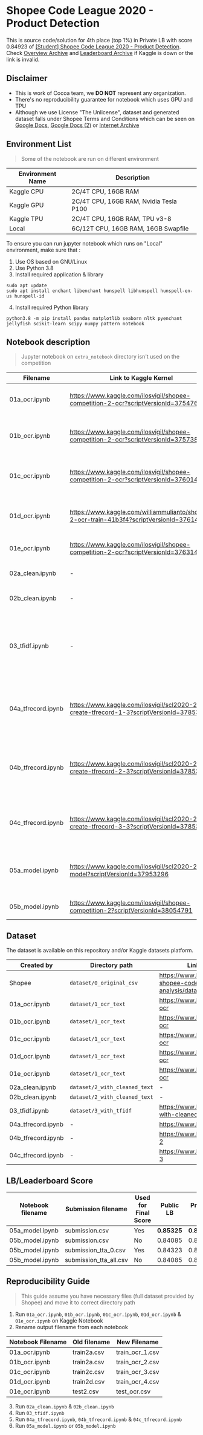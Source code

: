 # Shopee Code League 2020 - Product Detection 

This is source code/solution for 4th place (top 1%) in Private LB with score 0.84923 of [[Student] Shopee Code League 2020 - Product Detection](https://www.kaggle.com/c/shopee-product-detection-student). Check [Overview Archive](https://archive.is/EqTMR) and [Leaderboard Archive](https://archive.is/wrXZa) if Kaggle is down or the link is invalid.

## Disclaimer

* This is work of Cocoa team, we **DO NOT** represent any organization.
* There's no reproducibility guarantee for notebook which uses GPU and TPU
* Although we use License "The Unlicense", dataset and generated dataset falls under Shopee Terms and Conditions which can be seen on [Google Docs](https://docs.google.com/document/d/17mWGXdK8kW9wMxiAPWrn_1MnDtCRKxRdiSoz1u5RRDw), [Google Docs (2)](https://docs.google.com/document/d/13-ZxPKqHL0o5CG8YJSHjNe_cJUQnxjctCBRfu_S3sVc/) or [Internet Archive](https://web.archive.org/web/20200704093857/https://docs.google.com/document/d/17mWGXdK8kW9wMxiAPWrn_1MnDtCRKxRdiSoz1u5RRDw/edit)

## Environment List

> Some of the notebook are run on different environment

| Environment Name | Description                            |
| ---------------- | -------------------------------------- |
| Kaggle CPU       | 2C/4T CPU, 16GB RAM                    |
| Kaggle GPU       | 2C/4T CPU, 16GB RAM, Nvidia Tesla P100 |
| Kaggle TPU       | 2C/4T CPU, 16GB RAM, TPU v3-8          |
| Local            | 6C/12T CPU, 16GB RAM, 16GB Swapfile    |

To ensure you can run jupyter notebook which runs on "Local" environment, make sure that :

1. Use OS based on GNU/Linux
2. Use Python 3.8
3. Install required application & library

```
sudo apt update
sudo apt install enchant libenchant hunspell libhunspell hunspell-en-us hunspell-id
```

4. Install required Python library

```
python3.8 -m pip install pandas matplotlib seaborn nltk pyenchant jellyfish scikit-learn scipy numpy pattern notebook
```

## Notebook description

> Jupyter notebook on `extra_notebook` directory isn't used on the competition

| Filename           | Link to Kaggle Kernel                                                                      | Environment | Description                                                                                             |
| ------------------ | ------------------------------------------------------------------------------------------ | ----------- | ------------------------------------------------------------------------------------------------------- |
| 01a_ocr.ipynb      | https://www.kaggle.com/ilosvigil/shopee-competition-2-ocr?scriptVersionId=37547674         | Kaggle GPU  | Perform OCR on Train Images (0 - 26346)                                                                 |
| 01b_ocr.ipynb      | https://www.kaggle.com/ilosvigil/shopee-competition-2-ocr?scriptVersionId=37573844         | Kaggle GPU  | Perform OCR on Train Images (26347 - 52691)                                                             |
| 01c_ocr.ipynb      | https://www.kaggle.com/ilosvigil/shopee-competition-2-ocr?scriptVersionId=37601445         | Kaggle GPU  | Perform OCR on Train Images (52695 - 79041)                                                             |
| 01d_ocr.ipynb      | https://www.kaggle.com/williammulianto/shopee-2-ocr-train-41b3f4?scriptVersionId=37614455  | Kaggle GPU  | Perform OCR on Train Images (79042 - 105390)                                                            |
| 01e_ocr.ipynb      | https://www.kaggle.com/ilosvigil/shopee-competition-2-ocr?scriptVersionId=37631409         | Kaggle GPU  | Perform OCR on Test Images                                                                              |
| 02a_clean.ipynb    | -                                                                                          | Local       | Clean OCR text from train images                                                                        |
| 02b_clean.ipynb    | -                                                                                          | Local       | Clean OCR text from text images                                                                         |
| 03_tfidf.ipynb     | -                                                                                          | Local       | Create TF-IDF representation of cleaned text. **Warning:** use lots of RAM when creating parquest file. |
| 04a_tfrecord.ipynb | https://www.kaggle.com/ilosvigil/scl2020-2-4a-create-tfrecord-1-3?scriptVersionId=37853684 | Kaggle CPU  | Create TFRecord file from train images & parquet dataset (0 - 52694)                                    |
| 04b_tfrecord.ipynb | https://www.kaggle.com/ilosvigil/scl2020-2-4b-create-tfrecord-2-3?scriptVersionId=37853702 | Kaggle CPU  | Create TFRecord file from train images & parquet dataset (52695 - 105390)                               |
| 04c_tfrecord.ipynb | https://www.kaggle.com/ilosvigil/scl2020-2-4c-create-tfrecord-3-3?scriptVersionId=37853715 | Kaggle CPU  | Create TFRecord file from test images & parquet dataset                                                 |
| 05a_model.ipynb    | https://www.kaggle.com/ilosvigil/scl2020-2-5-model?scriptVersionId=37953296                | Kaggle TPU  | Create Multimodal Model. Some comment might not match code.                                             |
| 05b_model.ipynb    | https://www.kaggle.com/ilosvigil/shopee-competition-2?scriptVersionId=38054791             | Kaggle TPU  | Create Multimodal Model                                                                                 |

## Dataset

The dataset is available on this repository and/or Kaggle datasets platform.

| Created by         | Directory path                | Link to Kaggle datasets                                                     |
| ------------------ | ----------------------------- | --------------------------------------------------------------------------- |
| Shopee             | `dataset/0_original_csv`      | https://www.kaggle.com/c/student-shopee-code-league-sentiment-analysis/data |
| 01a_ocr.ipynb      | `dataset/1_ocr_text`          | https://www.kaggle.com/ilosvigil/sc-21-ocr                                  |
| 01b_ocr.ipynb      | `dataset/1_ocr_text`          | https://www.kaggle.com/ilosvigil/sc-21-ocr                                  |
| 01c_ocr.ipynb      | `dataset/1_ocr_text`          | https://www.kaggle.com/ilosvigil/sc-21-ocr                                  |
| 01d_ocr.ipynb      | `dataset/1_ocr_text`          | https://www.kaggle.com/ilosvigil/sc-21-ocr                                  |
| 01e_ocr.ipynb      | `dataset/1_ocr_text`          | https://www.kaggle.com/ilosvigil/sc-21-ocr                                  |
| 02a_clean.ipynb    | `dataset/2_with_cleaned_text` | -                                                                           |
| 02b_clean.ipynb    | `dataset/2_with_cleaned_text` | -                                                                           |
| 03_tfidf.ipynb     | `dataset/3_with_tfidf`        | https://www.kaggle.com/ilosvigil/csv-with-cleaned-ocr-text                  |
| 04a_tfrecord.ipynb | -                             | https://www.kaggle.com/ilosvigil/tfrecords                                  |
| 04b_tfrecord.ipynb | -                             | https://www.kaggle.com/ilosvigil/tfrecords-2                                |
| 04c_tfrecord.ipynb | -                             | https://www.kaggle.com/ilosvigil/tfrecords-3                                |

## LB/Leaderboard Score

| Notebook filename | Submission filename    | Used for Final Score | Public LB   | Private LB  |
| ----------------- | ---------------------- | -------------------- | ----------- | ----------- |
| 05a_model.ipynb   | submission.csv         | Yes                  | **0.85325** | **0.84923** |
| 05b_model.ipynb   | submission.csv         | No                   | 0.84085     | 0.84339     |
| 05b_model.ipynb   | submission_tta_0.csv   | Yes                  | 0.84323     | 0.84244     |
| 05b_model.ipynb   | submission_tta_all.csv | No                   | 0.84085     | 0.84339     |

## Reproducibility Guide

> This guide assume you have necessary files (full dataset provided by Shopee) and move it to correct directory path

1. Run `01a_ocr.ipynb`, `01b_ocr.ipynb`, `01c_ocr.ipynb`, `01d_ocr.ipynb` & `01e_ocr.ipynb` on Kaggle Notebook
2. Rename output filename from each notebook

| Notebook Filename | Old filename | New Filename    |
| ----------------- | ------------ | --------------- |
| 01a_ocr.ipynb     | train2a.csv  | train_ocr_1.csv |
| 01b_ocr.ipynb     | train2a.csv  | train_ocr_2.csv |
| 01c_ocr.ipynb     | train2c.csv  | train_ocr_3.csv |
| 01d_ocr.ipynb     | train2d.csv  | train_ocr_4.csv |
| 01e_ocr.ipynb     | test2.csv    | test_ocr.csv    |

3. Run `02a_clean.ipynb` & `02b_clean.ipynb`
4. Run `03_tfidf.ipynb`
5. Run `04a_tfrecord.ipynb`, `04b_tfrecord.ipynb` & `04c_tfrecord.ipynb`
6. Run `05a_model.ipynb` or `05b_model.ipynb`
